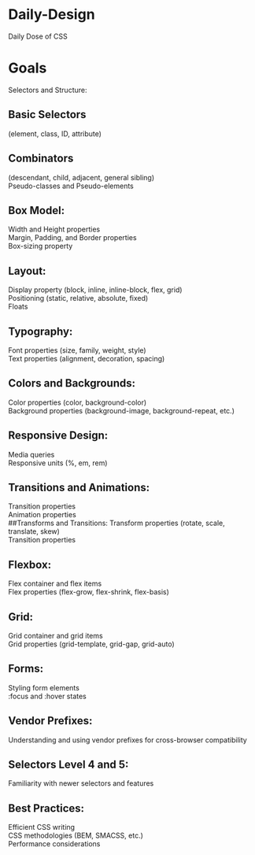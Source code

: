 # Daily-Design
Daily Dose of CSS
# Goals
Selectors and Structure:

## Basic Selectors 
(element, class, ID, attribute)
## Combinators 
(descendant, child, adjacent, general sibling)<br>
Pseudo-classes and Pseudo-elements<br>
## Box Model:
Width and Height properties<br>
Margin, Padding, and Border properties<br>
Box-sizing property<br>
## Layout:
Display property (block, inline, inline-block, flex, grid)<br>
Positioning (static, relative, absolute, fixed)<br>
Floats<br>
## Typography:
Font properties (size, family, weight, style)<br>
Text properties (alignment, decoration, spacing)<br>
## Colors and Backgrounds:
Color properties (color, background-color)<br>
Background properties (background-image, background-repeat, etc.)<br>
## Responsive Design:
Media queries<br>
Responsive units (%, em, rem)<br>
## Transitions and Animations:
Transition properties<br>
Animation properties<br>
##Transforms and Transitions:
Transform properties (rotate, scale, translate, skew)<br>
Transition properties<br>
## Flexbox:
Flex container and flex items<br>
Flex properties (flex-grow, flex-shrink, flex-basis)<br>
## Grid:
Grid container and grid items<br>
Grid properties (grid-template, grid-gap, grid-auto)<br>
## Forms:
Styling form elements<br>
:focus and :hover states<br>
## Vendor Prefixes:
Understanding and using vendor prefixes for cross-browser compatibility
## Selectors Level 4 and 5:
Familiarity with newer selectors and features
## Best Practices:
Efficient CSS writing<br>
CSS methodologies (BEM, SMACSS, etc.)<br>
Performance considerations<br>
